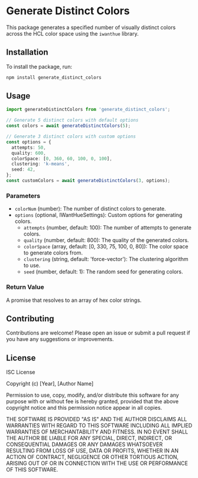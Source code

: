 # Generate Distinct Colors

This package generates a specified number of visually distinct colors across the HCL color space using the `iwanthue` library.

## Installation

To install the package, run:

```bash
npm install generate_distinct_colors
```

## Usage

```typescript
import generateDistinctColors from 'generate_distinct_colors';

// Generate 5 distinct colors with default options
const colors = await generateDistinctColors(5);

// Generate 3 distinct colors with custom options
const options = {
  attempts: 50,
  quality: 600,
  colorSpace: [0, 360, 60, 100, 0, 100],
  clustering: 'k-means',
  seed: 42,
};
const customColors = await generateDistinctColors(3, options);
```

### Parameters

- `colorNum` (number): The number of distinct colors to generate.
- `options` (optional, IWantHueSettings): Custom options for generating colors.
  - `attempts` (number, default: 100): The number of attempts to generate colors.
  - `quality` (number, default: 800): The quality of the generated colors.
  - `colorSpace` (array, default: [0, 330, 75, 100, 0, 80]): The color space to generate colors from.
  - `clustering` (string, default: 'force-vector'): The clustering algorithm to use.
  - `seed` (number, default: 1): The random seed for generating colors.

### Return Value

A promise that resolves to an array of hex color strings.

## Contributing

Contributions are welcome! Please open an issue or submit a pull request if you have any suggestions or improvements.

## License

ISC License

Copyright (c) [Year], [Author Name]

Permission to use, copy, modify, and/or distribute this software for any purpose with or without fee is hereby granted, provided that the above copyright notice and this permission notice appear in all copies.

THE SOFTWARE IS PROVIDED "AS IS" AND THE AUTHOR DISCLAIMS ALL WARRANTIES WITH REGARD TO THIS SOFTWARE INCLUDING ALL IMPLIED WARRANTIES OF MERCHANTABILITY AND FITNESS. IN NO EVENT SHALL THE AUTHOR BE LIABLE FOR ANY SPECIAL, DIRECT, INDIRECT, OR CONSEQUENTIAL DAMAGES OR ANY DAMAGES WHATSOEVER RESULTING FROM LOSS OF USE, DATA OR PROFITS, WHETHER IN AN ACTION OF CONTRACT, NEGLIGENCE OR OTHER TORTIOUS ACTION, ARISING OUT OF OR IN CONNECTION WITH THE USE OR PERFORMANCE OF THIS SOFTWARE.
